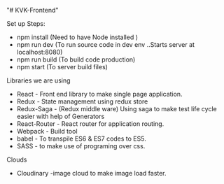 "# KVK-Frontend" 



 Set up Steps:
 
 * npm install (Need to have Node installed )
 * npm run dev (To run source code in dev env ..Starts server at localhost:8080)
 * npm run build (To build code production)
 * npm start (To server build files)
 

 Libraries we are using
 
  * React - Front end library to make single page application.
  * Redux - State management using redux store
  * Redux-Saga - (Redux middle ware) Using saga to make test life cycle easier with help of Generators
  * React-Router - React router for application routing.
  * Webpack - Build tool
  * babel - To transpile ES6 & ES7 codes  to ES5.
  * SASS -  to make use of programing over css.

 Clouds

  * Cloudinary -image cloud to make image load faster.
